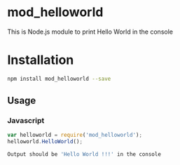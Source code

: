 # mod_helloworld
This is Node.js module to print Hello World in the console

# Installation
```sh
npm install mod_helloworld --save
```
## Usage

### Javascript

```javascript
var helloworld = require('mod_helloworld');
helloworld.HelloWorld();
```
```sh
Output should be 'Hello World !!!' in the console
```

